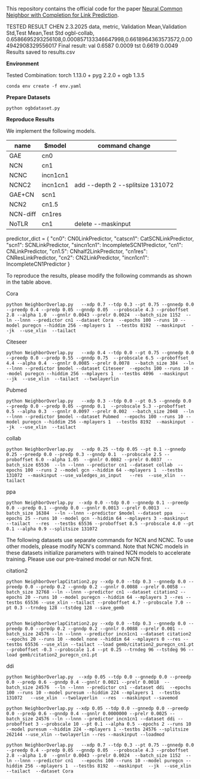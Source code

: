 This repository contains the official code for the paper [Neural Common Neighbor with Completion for Link Prediction](https://arxiv.org/pdf/2302.00890.pdf).

TESTED RESULT CHEN 2.3.2025
data, metric, Validation Mean,Validation Std,Test Mean,Test Std
ogbl-collab, 0.6586695293256108,0.000857133346647998,0.6618964363573572,0.004942908329556017
Final result: val 0.6587 0.0009 tst 0.6619 0.0049
Results saved to results.csv

**Environment**

Tested Combination:
torch 1.13.0 + pyg 2.2.0 + ogb 1.3.5

```
conda env create -f env.yaml
```

**Prepare Datasets**

```
python ogbdataset.py
```

**Reproduce Results**

We implement the following models.

| name     | $model    | command change     |
|----------|-----------|--------------------|
| GAE      | cn0       |                    |
| NCN      | cn1       |                    |
| NCNC     | incn1cn1  |                    |
| NCNC2    | incn1cn1  | add --depth 2  --splitsize 131072    |
| GAE+CN   | scn1      |                    |
| NCN2     | cn1.5     |                    |
| NCN-diff | cn1res    |                    |
| NoTLR    | cn1       | delete --maskinput |



predictor_dict = {
    "cn0": CN0LinkPredictor,
    "catscn1": CatSCNLinkPredictor,
    "scn1": SCNLinkPredictor,
    "sincn1cn1": IncompleteSCN1Predictor,
    "cn1": CNLinkPredictor,
    "cn1.5": CNhalf2LinkPredictor,
    "cn1res": CNResLinkPredictor,
    "cn2": CN2LinkPredictor,
    "incn1cn1": IncompleteCN1Predictor
}

To reproduce the results, please modify the following commands as shown in the table above.

Cora
```
python NeighborOverlap.py   --xdp 0.7 --tdp 0.3 --pt 0.75 --gnnedp 0.0 --preedp 0.4 --predp 0.05 --gnndp 0.05  --probscale 4.3 --proboffset 2.8 --alpha 1.0  --gnnlr 0.0043 --prelr 0.0024  --batch_size 1152  --ln --lnnn --predictor cn1 --dataset Cora  --epochs 100 --runs 10 --model puregcn --hiddim 256 --mplayers 1  --testbs 8192  --maskinput  --jk  --use_xlin  --tailact 
```

Citeseer
```
python NeighborOverlap.py   --xdp 0.4 --tdp 0.0 --pt 0.75 --gnnedp 0.0 --preedp 0.0 --predp 0.55 --gnndp 0.75  --probscale 6.5 --proboffset 4.4 --alpha 0.4  --gnnlr 0.0085 --prelr 0.0078  --batch_size 384  --ln --lnnn --predictor $model --dataset Citeseer  --epochs 100 --runs 10 --model puregcn --hiddim 256 --mplayers 1  --testbs 4096  --maskinput  --jk  --use_xlin  --tailact  --twolayerlin
```

Pubmed
```
python NeighborOverlap.py   --xdp 0.3 --tdp 0.0 --pt 0.5 --gnnedp 0.0 --preedp 0.0 --predp 0.05 --gnndp 0.1  --probscale 5.3 --proboffset 0.5 --alpha 0.3  --gnnlr 0.0097 --prelr 0.002  --batch_size 2048  --ln --lnnn --predictor $model --dataset Pubmed  --epochs 100 --runs 10 --model puregcn --hiddim 256 --mplayers 1  --testbs 8192  --maskinput  --jk  --use_xlin  --tailact 
```

collab
```
python NeighborOverlap.py   --xdp 0.25 --tdp 0.05 --pt 0.1 --gnnedp 0.25 --preedp 0.0 --predp 0.3 --gnndp 0.1  --probscale 2.5 --proboffset 6.0 --alpha 1.05  --gnnlr 0.0082 --prelr 0.0037  --batch_size 65536  --ln --lnnn --predictor cn1 --dataset collab  --epochs 100 --runs 2 --model gcn --hiddim 64 --mplayers 1  --testbs 131072  --maskinput --use_valedges_as_input   --res  --use_xlin  --tailact 
```

ppa
```
python NeighborOverlap.py  --xdp 0.0 --tdp 0.0 --gnnedp 0.1 --preedp 0.0 --predp 0.1 --gnndp 0.0 --gnnlr 0.0013 --prelr 0.0013  --batch_size 16384  --ln --lnnn --predictor $model --dataset ppa   --epochs 25 --runs 10 --model gcn --hiddim 64 --mplayers 3 --maskinput  --tailact  --res  --testbs 65536 --proboffset 8.5 --probscale 4.0 --pt 0.1 --alpha 0.9 --splitsize 131072
```

The following datasets use separate commands for NCN and NCNC. To use other models, please modify NCN's command. Note that NCNC models in these datasets initialize parameters with trained NCN models to accelerate training. Please use our pre-trained model or run NCN first.

citation2
```
python NeighborOverlapCitation2.py --xdp 0.0 --tdp 0.3 --gnnedp 0.0 --preedp 0.0 --predp 0.2 --gnndp 0.2 --gnnlr 0.0088 --prelr 0.0058 --batch_size 32768 --ln --lnnn --predictor cn1 --dataset citation2 --epochs 20 --runs 10 --model puregcn --hiddim 64 --mplayers 3 --res --testbs 65536 --use_xlin --tailact --proboffset 4.7 --probscale 7.0 --pt 0.3 --trndeg 128 --tstdeg 128 --save_gemb 


python NeighborOverlapCitation2.py --xdp 0.0 --tdp 0.3 --gnnedp 0.0 --preedp 0.0 --predp 0.2 --gnndp 0.2 --gnnlr 0.0088 --prelr 0.001 --batch_size 24576 --ln --lnnn --predictor incn1cn1 --dataset citation2 --epochs 20 --runs 10 --model none --hiddim 64 --mplayers 0 --res --testbs 65536 --use_xlin --tailact --load gemb/citation2_puregcn_cn1.pt --proboffset -0.3 --probscale 1.4 --pt 0.25 --trndeg 96 --tstdeg 96 --load gemb/citation2_puregcn_cn1.pt 
```


ddi
```
python NeighborOverlap.py  --xdp 0.05 --tdp 0.0 --gnnedp 0.0 --preedp 0.0 --predp 0.6 --gnndp 0.4 --gnnlr 0.0021 --prelr 0.0018  --batch_size 24576  --ln --lnnn --predictor cn1 --dataset ddi  --epochs 100 --runs 10 --model puresum --hiddim 224 --mplayers 1  --testbs 131072   --use_xlin  --twolayerlin  --res  --maskinput --savemod

python NeighborOverlap.py --xdp 0.05 --tdp 0.0 --gnnedp 0.0 --preedp 0.0 --predp 0.6 --gnndp 0.4 --gnnlr 0.0000000 --prelr 0.0025 --batch_size 24576 --ln --lnnn --predictor incn1cn1 --dataset ddi --proboffset 3 --probscale 10 --pt 0.1 --alpha 0.5 --epochs 2 --runs 10 --model puresum --hiddim 224 --mplayers 1 --testbs 24576 --splitsize 262144 --use_xlin --twolayerlin --res --maskinput --loadmod
```


```
python NeighborOverlap.py   --xdp 0.7 --tdp 0.3 --pt 0.75 --gnnedp 0.0 --preedp 0.4 --predp 0.05 --gnndp 0.05  --probscale 4.3 --proboffset 2.8 --alpha 1.0  --gnnlr 0.0043 --prelr 0.0024  --batch_size 1152  --ln --lnnn --predictor cn1   --epochs 100 --runs 10 --model puregcn --hiddim 256 --mplayers 1  --testbs 8192  --maskinput  --jk  --use_xlin  --tailact  --dataset Cora
```